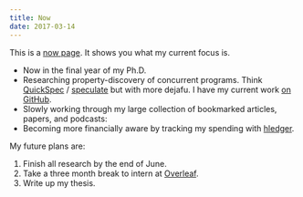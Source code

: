 ```yaml
---
title: Now
date: 2017-03-14
---
```


This is a [now page][]. It shows you what my current focus is.

- Now in the final year of my Ph.D.
- Researching property-discovery of concurrent programs. Think [QuickSpec][] / [speculate][] but
  with more dejafu. I have my current work [on GitHub][spec].
- Slowly working through my large collection of bookmarked articles, papers, and podcasts:
- Becoming more financially aware by tracking my spending with [hledger][].

My future plans are:

1. Finish all research by the end of June.
2. Take a three month break to intern at [Overleaf][].
3. Write up my thesis.

[now page]:  http://nownownow.com/about
[QuickSpec]: https://github.com/nick8235/quickspec
[Speculate]: https://github.com/rudymatela/speculate
[spec]:      https://github.com/barrucadu/spec
[hledger]:   http://hledger.org
[Overleaf]:  https://www.overleaf.com
